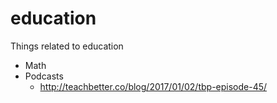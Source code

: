 # education
Things related to education

* Math
 * Podcasts
   * http://teachbetter.co/blog/2017/01/02/tbp-episode-45/
